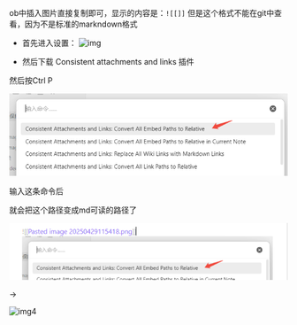 ob中插入图片直接复制即可，显示的内容是：`![[]]`
但是这个格式不能在git中查看，因为不是标准的markndown格式

- 首先进入设置：
![img](Pasted%20image%2020250429121155.png)

- 然后下载 Consistent attachments and links 插件

然后按Ctrl P 

![img2](Pasted%20image%2020250429115418.png)

输入这条命令后



就会把这个路径变成md可读的路径了

![img3](Pasted%20image%2020250429115431.png)


->

![img4](Pasted%20image%2020250429121125.png)

